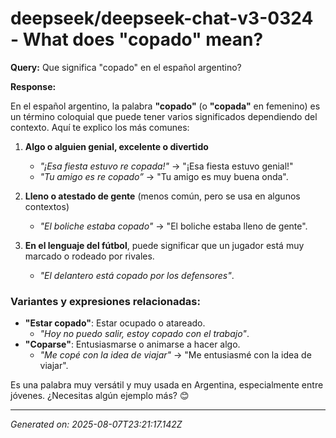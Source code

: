 # deepseek/deepseek-chat-v3-0324 - What does "copado" mean?

**Query:** Que significa "copado" en el español argentino?



**Response:**

En el español argentino, la palabra **"copado"** (o **"copada"** en femenino) es un término coloquial que puede tener varios significados dependiendo del contexto. Aquí te explico los más comunes:  

1. **Algo o alguien genial, excelente o divertido**  
   - *"¡Esa fiesta estuvo re copada!"* → "¡Esa fiesta estuvo genial!"  
   - *"Tu amigo es re copado”* → "Tu amigo es muy buena onda".  

2. **Lleno o atestado de gente** (menos común, pero se usa en algunos contextos)  
   - *"El boliche estaba copado"* → "El boliche estaba lleno de gente".  

3. **En el lenguaje del fútbol**, puede significar que un jugador está muy marcado o rodeado por rivales.  
   - *"El delantero está copado por los defensores"*.  

### Variantes y expresiones relacionadas:  
- **"Estar copado"**: Estar ocupado o atareado.  
  - *"Hoy no puedo salir, estoy copado con el trabajo"*.  
- **"Coparse"**: Entusiasmarse o animarse a hacer algo.  
  - *"Me copé con la idea de viajar"* → "Me entusiasmé con la idea de viajar".  

Es una palabra muy versátil y muy usada en Argentina, especialmente entre jóvenes. ¿Necesitas algún ejemplo más? 😊

---
*Generated on: 2025-08-07T23:21:17.142Z*
